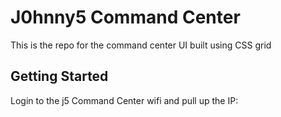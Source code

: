 # J0hnny5 Command Center

This is the repo for the command center UI built using CSS grid

## Getting Started

Login to the j5 Command Center wifi and pull up the IP: 

